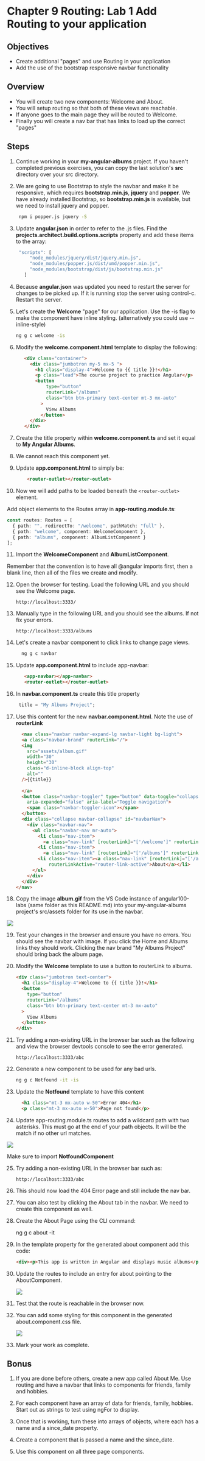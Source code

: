 # Chapter 9 Routing: Lab 1 Add Routing to your application

## Objectives

- Create additional "pages" and use Routing in your application 
- Add the use of the bootstrap responsive navbar functionality

## Overview

* You will create two new components: Welcome and About. 
* You will setup routing so that both of these views are reachable.
* If anyone goes to the main page they will be routed to Welcome. 
* Finally you will create a nav bar that has links to load up the correct "pages"

## Steps

1. Continue working in your **my-angular-albums** project. If you haven't completed previous exercises, you can copy the last solution's **src** directory over your src directory.

2. We are going to use Bootstrap to style the navbar and make it be responsive, which requires **bootstrap.min.js**, **jquery** and **popper**. We have already installed Bootstrap, so **bootstrap.min.js** is available, but we need to install jquery and popper.

   ```bat
    npm i popper.js jquery -S
   ```

3. Update **angular.json** in order to refer to the .js files. Find the **projects.architect.build.options.scripts** property and add these items to the array:

   ```javascript
    "scripts": [
        "node_modules/jquery/dist/jquery.min.js",
        "node_modules/popper.js/dist/umd/popper.min.js",
        "node_modules/bootstrap/dist/js/bootstrap.min.js"
      ]
   ```

4. Because **angular.json** was updated you need to restart the server for changes to be picked up. If it is running stop the server using control-c. Restart the server.

5. Let's create the **Welcome** "page" for our application. Use the -is flag to make the component have inline styling. (alternatively you could use --inline-style)

   ```bat
   ng g c welcome -is
   ```

6. Modify the **welcome.component.html** template to display the following:

   ```html
      <div class="container">
        <div class="jumbotron my-5 mx-5 ">
          <h1 class="display-4">Welcome to {{ title }}!</h1>
          <p class="lead">The course project to practice Angular</p>
          <button
              type="button"
              routerLink="/albums"
              class="btn btn-primary text-center mt-3 mx-auto"
            >
              View Albums
            </button>
        </div>
      </div>
   ```

7. Create the title property within **welcome.component.ts** and set it equal to **My Angular Albums**.


3. We cannot reach this component yet.

4. Update **app.component.html** to simply be:

   ```html
       <router-outlet></router-outlet>
   ```


5.  Now we will add paths to be loaded beneath the `<router-outlet>` element.

   Add object elements to the Routes array in **app-routing.module.ts**:

   ```typescript
   const routes: Routes = [
     { path: "", redirectTo: "/welcome", pathMatch: "full" },
     { path: "welcome", component: WelcomeComponent },
     { path: "albums", component: AlbumListComponent }
   ];
   ```

11. Import the **WelcomeComponent** and **AlbumListComponent**.

   Remember that the convention is to have all @angular imports first, then a blank line, then all of the files we create and modify.

12. Open the browser for testing. Load the following URL and you should see the Welcome page.

    ```http://localhost:3333/```
  
13. Manually type in the following URL and you should see the albums. If not fix your errors.

    ```http://localhost:3333/albums```

14. Let's create a navbar component to click links to change page views.

    ```bat
      ng g c navbar
    ```

15. Update **app.component.html** to include app-navbar:

     ```html above the router-outlet
        <app-navbar></app-navbar>
        <router-outlet></router-outlet>
     ```

16. In **navbar.component.ts** create this title property

    ```typescript
     title = "My Albums Project";
    ```

17. Use this content for the new **navbar.component.html**. Note the use of **routerLink**

    ```html
      <nav class="navbar navbar-expand-lg navbar-light bg-light">
      <a class="navbar-brand" routerLink="/">
      <img
        src="assets/album.gif"
        width="30"
        height="30"
        class="d-inline-block align-top"
        alt=""
      />{{title}}
      
      </a>
      <button class="navbar-toggler" type="button" data-toggle="collapse" data-target="#navbarNav" aria-controls="navbarNav"
        aria-expanded="false" aria-label="Toggle navigation">
        <span class="navbar-toggler-icon"></span>
      </button>
      <div class="collapse navbar-collapse" id="navbarNav">
        <div class="navbar-nav">
          <ul class="navbar-nav mr-auto">
            <li class="nav-item">
              <a class="nav-link" [routerLink]="['/welcome']" routerLinkActive="router-link-active">Home</a></li>
            <li class="nav-item">
              <a class="nav-link" [routerLink]="['/albums']" routerLinkActive="router-link-active">View Albums</a></li>
            <li class="nav-item"><a class="nav-link" [routerLink]="['/about']"
                routerLinkActive="router-link-active">About</a></li>
          </ul>
        </div>
      </div>
    </nav>
    ```

18. Copy the image **album.gif** from the VS Code instance of angular100-labs (same folder as this README.md) into your my-angular-albums project's src/assets folder for its use in the navbar.

![](../screenshots/1-album-assets.png)

19. Test your changes in the browser and ensure you have no errors. You should see the navbar with image. If you click the Home and Albums links they should work. Clicking the nav brand "My Albums Project" should bring back the album page.
    

21. Modify the **Welcome** template to use a button to routerLink to albums.

    ```html
    <div class="jumbotron text-center">
      <h1 class="display-4">Welcome to {{ title }}!</h1>
      <button
        type="button"
        routerLink="/albums"
        class="btn btn-primary text-center mt-3 mx-auto"
      >
        View Albums
      </button>
    </div>
    ```

22. Try adding a non-existing URL in the browser bar such as the following and view the browser devtools console to see the error generated.

    ```http://localhost:3333/abc```

23. Generate a new component to be used for any bad urls.

    ```bat
    ng g c Notfound -it -is
    ```

24. Update the **Notfound** template to have this content

    ```html
      <h1 class="mt-3 mx-auto w-50">Error 404</h1>
      <p class="mt-3 mx-auto w-50">Page not found</p>
    ```

25. Update app-routing.module.ts routes to add a wildcard path with two asterisks. This must go at the end of your path objects. It will be the match if no other url matches.

  ![](../screenshots/1-all-routes.png)

  Make sure to import **NotfoundComponent**

25. Try adding a non-existing URL in the browser bar such as:

     ```http://localhost:3333/abc```

26. This should now load the 404 Error page and still include the nav bar.
    
27. You can also test by clicking the About tab in the navbar. We need to create this component as well.
    
28. Create the About Page using the CLI command: 

      ng g c about -it 
  
   
29. In the template property for the generated about component add this code:

    ```html
    <div><p>This app is written in Angular and displays music albums</p></div>
    ```
30. Update the routes to include an entry for about pointing to the AboutComponent.
   
    ![](../screenshots/1-about-route.png)

1. Test that the route is reachable in the browser now.
   
2. You can add some styling for this component in the generated about.component.css file.

    ![](../screenshots/1-about-css.png)

3.  Mark your work as complete.

## Bonus

1. If you are done before others, create a new app called About Me. Use routing and have a navbar that links to components for friends, family and hobbies.
   
2. For each component have an array of data for friends, family, hobbies. Start out as strings to test using ngFor to display.
   
3. Once that is working, turn these into arrays of objects, where each has a name and a since_date property.

4. Create a component that is passed a name and the since_date. 
   
5. Use this component on all three page components.
